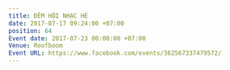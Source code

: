 ```yaml
---
title: ĐÊM HỘI NHẠC HÈ
date: 2017-07-17 09:24:00 +07:00
position: 64
Event date: 2017-07-23 00:00:00 +07:00
Venue: Roofboom
Event URL: https://www.facebook.com/events/362567337479572/
---
```


